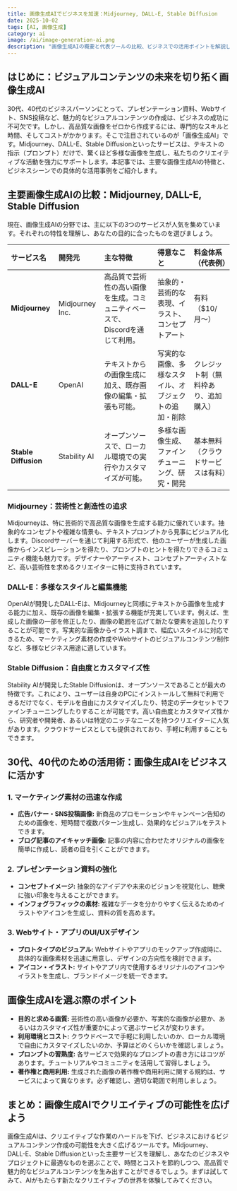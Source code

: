 ```yaml
---
title: 画像生成AIでビジネスを加速：Midjourney, DALL-E, Stable Diffusion
date: 2025-10-02
tags: [AI, 画像生成]
category: ai
image: /ai/image-generation-ai.png
description: "画像生成AIの概要と代表ツールの比較、ビジネスでの活用ポイントを解説します。"
---
```


## はじめに：ビジュアルコンテンツの未来を切り拓く画像生成AI

30代、40代のビジネスパーソンにとって、プレゼンテーション資料、Webサイト、SNS投稿など、魅力的なビジュアルコンテンツの作成は、ビジネスの成功に不可欠です。しかし、高品質な画像をゼロから作成するには、専門的なスキルと時間、そしてコストがかかります。そこで注目されているのが「画像生成AI」です。Midjourney、DALL-E、Stable Diffusionといったサービスは、テキストの指示（プロンプト）だけで、驚くほど多様な画像を生成し、私たちのクリエイティブな活動を強力にサポートします。本記事では、主要な画像生成AIの特徴と、ビジネスシーンでの具体的な活用事例をご紹介します。

## 主要画像生成AIの比較：Midjourney, DALL-E, Stable Diffusion

現在、画像生成AIの分野では、主に以下の3つのサービスが人気を集めています。それぞれの特性を理解し、あなたの目的に合ったものを選びましょう。

| サービス名           | 開発元          | 主な特徴                                                                    | 得意なこと                                             | 料金体系（代表例）                   |
| :------------------- | :-------------- | :-------------------------------------------------------------------------- | :----------------------------------------------------- | :----------------------------------- |
| **Midjourney**       | Midjourney Inc. | 高品質で芸術性の高い画像を生成。コミュニティベースで、Discordを通じて利用。 | 抽象的・芸術的な表現、イラスト、コンセプトアート       | 有料（$10/月〜）                     |
| **DALL-E**           | OpenAI          | テキストからの画像生成に加え、既存画像の編集・拡張も可能。                  | 写実的な画像、多様なスタイル、オブジェクトの追加・削除 | クレジット制（無料枠あり、追加購入） |
| **Stable Diffusion** | Stability AI    | オープンソースで、ローカル環境での実行やカスタマイズが可能。                | 多様な画像生成、ファインチューニング、研究・開発       | 基本無料（クラウドサービスは有料）   |

### Midjourney：芸術性と創造性の追求

Midjourneyは、特に芸術的で高品質な画像を生成する能力に優れています。抽象的なコンセプトや複雑な情景も、テキストプロンプトから見事にビジュアル化します。Discordサーバーを通じて利用する形式で、他のユーザーが生成した画像からインスピレーションを得たり、プロンプトのヒントを得たりできるコミュニティ機能も魅力です。デザイナーやアーティスト、コンセプトアーティストなど、高い芸術性を求めるクリエイターに特に支持されています。

### DALL-E：多様なスタイルと編集機能

OpenAIが開発したDALL-Eは、Midjourneyと同様にテキストから画像を生成する能力に加え、既存の画像を編集・拡張する機能が充実しています。例えば、生成した画像の一部を修正したり、画像の範囲を広げて新たな要素を追加したりすることが可能です。写実的な画像からイラスト調まで、幅広いスタイルに対応できるため、マーケティング素材の作成やWebサイトのビジュアルコンテンツ制作など、多様なビジネス用途に適しています。

### Stable Diffusion：自由度とカスタマイズ性

Stability AIが開発したStable Diffusionは、オープンソースであることが最大の特徴です。これにより、ユーザーは自身のPCにインストールして無料で利用できるだけでなく、モデルを自由にカスタマイズしたり、特定のデータセットでファインチューニングしたりすることが可能です。高い自由度とカスタマイズ性から、研究者や開発者、あるいは特定のニッチなニーズを持つクリエイターに人気があります。クラウドサービスとしても提供されており、手軽に利用することもできます。

## 30代、40代のための活用術：画像生成AIをビジネスに活かす


### 1. マーケティング素材の迅速な作成

* **広告バナー・SNS投稿画像:** 新商品のプロモーションやキャンペーン告知のための画像を、短時間で複数パターン生成し、効果的なビジュアルをテストできます。
* **ブログ記事のアイキャッチ画像:** 記事の内容に合わせたオリジナルの画像を簡単に作成し、読者の目を引くことができます。

### 2. プレゼンテーション資料の強化

* **コンセプトイメージ:** 抽象的なアイデアや未来のビジョンを視覚化し、聴衆に強い印象を与えることができます。
* **インフォグラフィックの素材:** 複雑なデータを分かりやすく伝えるためのイラストやアイコンを生成し、資料の質を高めます。

### 3. Webサイト・アプリのUI/UXデザイン

* **プロトタイプのビジュアル:** Webサイトやアプリのモックアップ作成時に、具体的な画像素材を迅速に用意し、デザインの方向性を検討できます。
* **アイコン・イラスト:** サイトやアプリ内で使用するオリジナルのアイコンやイラストを生成し、ブランドイメージを統一できます。


## 画像生成AIを選ぶ際のポイント

* **目的と求める画質:** 芸術性の高い画像が必要か、写実的な画像が必要か、あるいはカスタマイズ性が重要かによって選ぶサービスが変わります。
* **利用環境とコスト:** クラウドベースで手軽に利用したいのか、ローカル環境で自由にカスタマイズしたいのか、予算はどのくらいかを確認しましょう。
* **プロンプトの習熟度:** 各サービスで効果的なプロンプトの書き方にはコツがあります。チュートリアルやコミュニティを活用して習得しましょう。
* **著作権と商用利用:** 生成された画像の著作権や商用利用に関する規約は、サービスによって異なります。必ず確認し、適切な範囲で利用しましょう。

## まとめ：画像生成AIでクリエイティブの可能性を広げよう

画像生成AIは、クリエイティブな作業のハードルを下げ、ビジネスにおけるビジュアルコンテンツ作成の可能性を大きく広げるツールです。Midjourney、DALL-E、Stable Diffusionといった主要サービスを理解し、あなたのビジネスやプロジェクトに最適なものを選ぶことで、時間とコストを節約しつつ、高品質で魅力的なビジュアルコンテンツを生み出すことができるでしょう。まずは試してみて、AIがもたらす新たなクリエイティブの世界を体験してみてください。
